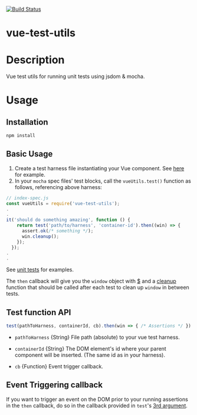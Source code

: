 [![Build Status](https://travis-ci.org/peripateticus/vue-test-utils.svg?branch=master)](https://travis-ci.org/peripateticus/vue-test-utils)

# vue-test-utils

# Description

Vue test utils for running unit tests using jsdom &amp; mocha.

# Usage

## Installation
```bash
npm install
```

## Basic Usage
1. Create a test harness file instantiating your Vue component. See [here](https://github.com/peripateticus/vue-test-utils/blob/master/test/harness/vue-main.js) for example.
2. In your `mocha` spec files' test blocks, call the `vueUtils.test()` function as follows, referencing above harness:

```javascript
// index-spec.js
const vueUtils = require('vue-test-utils');
.
.
it('should do something amazing', function () {
    return test('path/to/harness', 'container-id').then((win) => {
      assert.ok(/* something */);
      win.cleanup();
    });
  });
.
.
```
See [unit tests](https://github.com/peripateticus/vue-test-utils/blob/master/test/index-spec.js) for examples.

The `then` callback will give you the `window` object with [$](https://github.com/peripateticus/vue-test-utils/blob/master/test/index-spec.js#L37) and a [cleanup](https://github.com/peripateticus/vue-test-utils/blob/master/test/index-spec.js#L16) function that should be called after each test to clean up `window` in between tests.

## Test function API

```javascript
test(pathToHarness, containerId, cb).then(win => { /* Assertions */ })
```

* `pathToHarness` {String} File path (absolute) to your vue test harness.

* `containerId` {String} The DOM element's id where your parent component will be inserted. (The same id as in your harness). 

* `cb` {Function} Event trigger callback.


## Event Triggering callback
If you want to trigger an event on the DOM prior to your running assertions in the `then` callback, do so in the callback provided in `test`'s [3rd argument](https://github.com/peripateticus/vue-test-utils/blob/master/test/index-spec.js#L45).
```